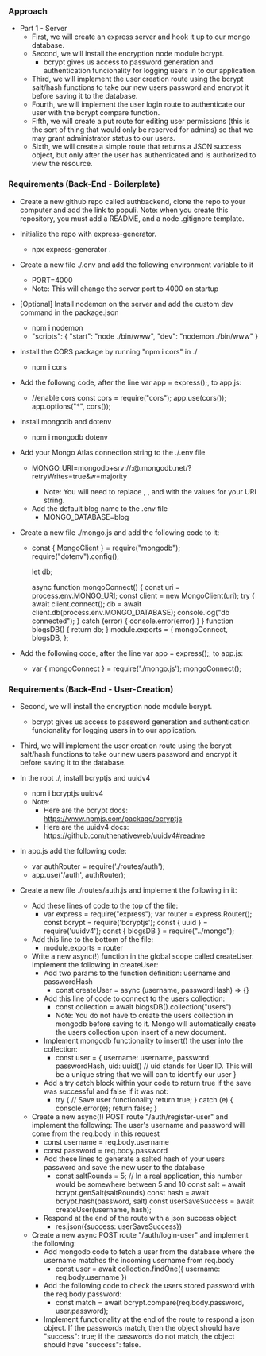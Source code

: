 ### Approach

* Part 1 - Server
  * First, we will create an express server and hook it up to our mongo database.
  * Second, we will install the encryption node module bcrypt.
    * bcrypt gives us access to password generation and authentication funcionality for logging users in to our application.
  * Third, we will implement the user creation route using the bcrypt salt/hash functions to take our new users password and encrypt it before saving it to the database.
  * Fourth, we will implement the user login route to authenticate our user with the bcrypt compare function.
  * Fifth, we will create a put route for editing user permissions (this is the sort of thing that would only be reserved for admins) so that we may grant administrator status to our users.
  * Sixth, we will create a simple route that returns a JSON success object, but only after the user has authenticated and is authorized to view the resource.

### Requirements (Back-End - Boilerplate)

* Create a new github repo called authbackend, clone the repo to your computer and add the link to populi. Note: when you create this repository, you must add a README, and a node .gitignore template.

* Initialize the repo with express-generator.
  * npx express-generator .
* Create a new file ./.env and add the following environment variable to it
  * PORT=4000
  * Note: This will change the server port to 4000 on startup
* [Optional] Install nodemon on the server and add the custom dev command in the package.json
  * npm i nodemon
  * "scripts": {
    "start": "node ./bin/www",
    "dev": "nodemon ./bin/www"
  }
* Install the CORS package by running "npm i cors" in ./
  * npm i cors
* Add the followng code, after the line var app = express();, to app.js:
  * //enable cors
  const cors = require("cors");
  app.use(cors());
  app.options("*", cors());
* Install mongodb and dotenv
  * npm i mongodb dotenv
* Add your Mongo Atlas connection string to the ./.env file
  * MONGO_URI=mongodb+srv://<myusername>:<mypassword>@<mycluster>.mongodb.net/?retryWrites=true&w=majority
    * Note: You will need to replace <myusername>, <mypassword>, and <mycluster> with the values for your URI string.
  * Add the default blog name to the .env file
    * MONGO_DATABASE=blog
* Create a new file ./mongo.js and add the following code to it:
  * const { MongoClient } = require("mongodb");
    require("dotenv").config();

    let db;

    async function mongoConnect() {
      const uri = process.env.MONGO_URI;
      const client = new MongoClient(uri);
      try {
        await client.connect();
        db = await client.db(process.env.MONGO_DATABASE);
        console.log("db connected");
      } catch (error) {
        console.error(error)
      }
    }
    function blogsDB() {
      return db;
    }
    module.exports = {
      mongoConnect,
      blogsDB,
    };
* Add the following code, after the line var app = express();, to app.js:
  * var { mongoConnect } = require('./mongo.js');
    mongoConnect();

### Requirements (Back-End - User-Creation)

* Second, we will install the encryption node module bcrypt.
  * bcrypt gives us access to password generation and authentication funcionality for logging users in to our application.
* Third, we will implement the user creation route using the bcrypt salt/hash functions to take our new users password and encrypt it before saving it to the database.

* In the root ./, install bcryptjs and uuidv4
  * npm i bcryptjs uuidv4
  * Note: 
    * Here are the bcrypt docs: https://www.npmjs.com/package/bcryptjs
    * Here are the uuidv4 docs: https://github.com/thenativeweb/uuidv4#readme
* In app.js add the following code:
  * var authRouter = require('./routes/auth');
  * app.use('/auth', authRouter);
* Create a new file ./routes/auth.js and implement the following in it:
  * Add these lines of code to the top of the file:
    * var express = require("express");
      var router = express.Router();
      const bcrypt = require('bcryptjs');
      const { uuid } = require('uuidv4');
      const { blogsDB } = require("../mongo");
  * Add this line to the bottom of the file:
    * module.exports = router
  * Write a new async(!) function in the global scope called createUser. Implement the following in createUser:
    * Add two params to the function definition: username and passwordHash
      * const createUser = async (username, passwordHash) => {}
    * Add this line of code to connect to the users collection:
      * const collection = await blogsDB().collection("users")
      * Note: You do not have to create the users collection in mongodb before saving to it. Mongo will automatically create the users collection upon insert of a new document.
    * Implement mongodb functionality to insert() the user into the collection:
      * const user = {
          username: username, 
          password: passwordHash,
          uid: uuid() // uid stands for User ID. This will be a unique string that we will can to identify our user
        }
    * Add a try catch block within your code to return true if the save was successful and false if it was not:
      * try {
        // Save user functionality
        return true;
      } catch (e) {
        console.error(e);
        return false;
      }
  * Create a new async(!) POST route "/auth/register-user" and implement the following:
    The user's username and password will come from the req.body in this request
      * const username = req.body.username
      * const password = req.body.password
    * Add these lines to generate a salted hash of your users password and save the new user to the database
      * const saltRounds = 5; // In a real application, this number would be somewhere between 5 and 10
        const salt = await bcrypt.genSalt(saltRounds)
        const hash = await bcrypt.hash(password, salt)
        const userSaveSuccess = await createUser(username, hash);
    * Respond at the end of the route with a json success object
      * res.json({success: userSaveSuccess})
  * Create a new async POST route "/auth/login-user" and implement the following:
    * Add mongodb code to fetch a user from the database where the username matches the incoming username from req.body
      * const user = await collection.findOne({
          username: req.body.username
        })
    * Add the following code to check the users stored password with the req.body password:
      * const match = await bcrypt.compare(req.body.password, user.password);
    * Implement functionality at the end of the route to respond a json object. If the passwords match, then the object should have "success": true; if the passwords do not match, the object should have "success": false.